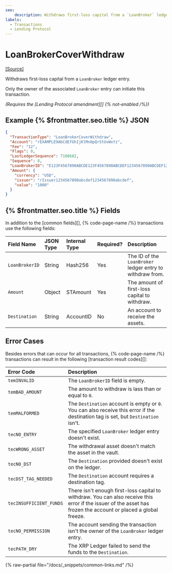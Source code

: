 ```yaml
---
seo:
    description: Withdraws first-loss capital from a `LoanBroker` ledger entry.
labels:
  - Transactions
  - Lending Protocol
---
```

# LoanBrokerCoverWithdraw
[[Source]](https://github.com/XRPLF/rippled/blob/ximinez/lending-XLS-66/src/xrpld/app/tx/detail/LoanBrokerCoverWithdraw.cpp "Source")

Withdraws first-loss capital from a `LoanBroker` ledger entry.

Only the owner of the associated `LoanBroker` entry can initiate this transaction.

_(Requires the [Lending Protocol amendment][] {% not-enabled /%})_


## Example {% $frontmatter.seo.title %} JSON

```json
{
  "TransactionType": "LoanBrokerCoverWithdraw",
  "Account": "rEXAMPLE9AbCdEfGhIjKlMnOpQrStUvWxYz",
  "Fee": "12",
  "Flags": 0,
  "LastLedgerSequence": 7108682,
  "Sequence": 8,
  "LoanBrokerID": "E123F4567890ABCDE123F4567890ABCDEF1234567890ABCDEF1234567890ABCD",
  "Amount": {
    "currency": "USD",
    "issuer": "rIssuer1234567890abcdef1234567890abcdef",
    "value": "1000"
  }
}
```


## {% $frontmatter.seo.title %} Fields

In addition to the [common fields][], {% code-page-name /%} transactions use the following fields:

| Field Name     | JSON Type | Internal Type | Required? | Description |
|:-------------- |:----------|:-------------|:----------|:------------|
| `LoanBrokerID` | String    | Hash256      | Yes       | The ID of the `LoanBroker` ledger entry to withdraw from. |
| `Amount`       | Object    | STAmount     | Yes       | The amount of first-loss capital to withdraw. |
| `Destination`  | String    | AccountID    | No        | An account to receive the assets. |


## Error Cases

Besides errors that can occur for all transactions, {% code-page-name /%} transactions can result in the following [transaction result codes][]:

| Error Code                | Description                        |
| :------------------------ | :----------------------------------|
| `temINVALID`              | The `LoanBrokerID` field is empty. |
| `temBAD_AMOUNT`           | The amount to withdraw is lass than or equal to `0`. |
| `temMALFORMED`            | The `Destination` account is empty or `0`. You can also receive this error if the destination tag is set, but `Destination` isn't. |
| `tecNO_ENTRY`             | The specified `LoanBroker` ledger entry doesn't exist. |
| `tecWRONG_ASSET`          | The withdrawal asset doesn't match the asset in the vault. |
| `tecNO_DST`               | The `Destination` provided doesn't exist on the ledger. |
| `tecDST_TAG_NEEDED`       | The `Destination` account requires a destination tag. |
| `tecINSUFFICIENT_FUNDS`   | There isn't enough first-loss capital to withdraw. You can also receive this error if the issuer of the asset has frozen the account or placed a global freeze. |
| `tecNO_PERMISSION`        | The account sending the transaction isn't the owner of the `LoanBroker` ledger entry. |
| `tecPATH_DRY`             | The XRP Ledger failed to send the funds to the `Destination`. |

{% raw-partial file="/docs/_snippets/common-links.md" /%}
